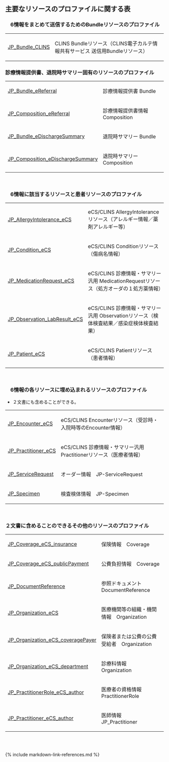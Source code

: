 ## 主要なリソースのプロファイルに関する表

### 　6情報をまとめて送信するためのBundleリソースのプロファイル

<table>
         <tr>
            <td style="column-width:30%">
               <a href="StructureDefinition-JP-Bundle-CLINS.html" title="StructureDefinition/JP-Bundle-CLINS">JP_Bundle_CLINS</a>
            </td>
            <td>
<p>CLINS Bundleリソース（CLINS電子カルテ情報共有サービス 送信用Bundleリソース）</p>
</td>
         </tr>
</table>


### 診療情報提供書、退院時サマリー固有のリソースのプロファイル

<table>
      <col style="width:20%"/>
         <tr>
            <td style="column-width:30%">
               <a href="StructureDefinition-JP-Bundle-eReferral.html" title="StructureDefinition/JP-Bundle-eReferral">JP_Bundle_eReferral</a>
            </td>
            <td>
<p>診療情報提供書 Bundle</p>
</td>
         </tr>
         <tr>
            <td style="column-width:30%">
               <a href="StructureDefinition-JP-Composition-eReferral.html" title="StructureDefinition/JP-Composition-eReferral">JP_Composition_eReferral</a>
            </td>
            <td>
<p>診療情報提供書情報　Composition</p>
</td>
         </tr>
          <tr>
            <td style="column-width:30%">
               <a href="StructureDefinition-JP-Bundle-eDischargeSummary.html" title="StructureDefinition/JP-Bundle-eDischargeSummary">JP_Bundle_eDischargeSummary</a>
            </td>
            <td>
<p>退院時サマリー Bundle</p>
</td>
         </tr>
         <tr>
            <td style="column-width:30%">
               <a href="StructureDefinition-JP-Composition-eDischargeSummary.html" title="StructureDefinition/JP-Composition-eDischargeSummary">JP_Composition_eDischargeSummary</a>
            </td>
            <td>
<p>退院時サマリー Composition</p>
</td>
         </tr>
</table>
<br>


### 　6情報に該当するリソースと患者リソースのプロファイル


<table>
         <tr>
            <td style="column-width:30%">
               <a href="StructureDefinition-JP-AllergyIntolerance-eCS.html" title="StructureDefinition/JP-AllergyIntolerance-eCS">JP_AllergyIntolerance_eCS</a>
            </td>
            <td>
<p>eCS/CLINS AllergyIntoleranceリソース（アレルギー情報／薬剤アレルギー等）</p>
</td>
         </tr>
         <tr>
            <td style="column-width:30%">
               <a href="https://jpfhir.jp/fhir/eCS/ig/StructureDefinition-JP-Condition-eCS.html" title="StructureDefinition/JP-Condition-eCS">JP_Condition_eCS</a>
            </td>
            <td>
<p>eCS/CLINS Conditionリソース（傷病名情報）</p>
</td>
         </tr>
         <tr>
            <td style="column-width:30%">
               <a href="https://jpfhir.jp/fhir/eCS/ig/StructureDefinition-JP-MedicationRequest-eCS.html" title="StructureDefinition/JP-MedicationRequest-eCS">JP_MedicationRequest_eCS</a>
            </td>
            <td>
<p>eCS/CLINS 診療情報・サマリー汎用 MedicationRequestリソース（処方オーダの１処方薬情報）</p>
</td>
         </tr>
         <tr>
            <td style="column-width:30%">
               <a href="https://jpfhir.jp/fhir/eCS/ig/StructureDefinition-JP-Observation-LabResult-eCS.html" title="StructureDefinition/JP-Observation-LabResult-eCS">JP_Observation_LabResult_eCS</a>
            </td>
            <td>
<p>eCS/CLINS 診療情報・サマリー汎用 Observationリソース（検体検査結果／感染症検体検査結果）</p>
</td>
         </tr>
<tr>
            <td style="column-width:30%">
               <a href="https://jpfhir.jp/fhir/eCS/ig/StructureDefinition-JP-Patient-eCS.html" title="StructureDefinition/JP-Patient-eCS">JP_Patient_eCS</a>
            </td>
            <td>
<p>eCS/CLINS Patientリソース（患者情報）</p>
</td>
         </tr>
   </table>
<br>


### 　6情報の各リソースに埋め込まれるリソースのプロファイル


* ２文書にも含めることができる。

<table>
<tr>
            <td style="column-width:30%">
               <a href="https://jpfhir.jp/fhir/eCS/ig/StructureDefinition-JP-Encounter-eCS.html" title="StructureDefinition/JP-Encounter-eCS">JP_Encounter_eCS</a>
            </td>
            <td>
<p>eCS/CLINS Encounterリソース（受診時・入院時等のEncounter情報）</p>
</td>
         </tr>
<tr>
            <td style="column-width:30%">
               <a href="https://jpfhir.jp/fhir/eCS/ig/StructureDefinition-JP-Practitioner-eCS.html" title="StructureDefinition/JP-Practitioner-eCS">JP_Practitioner_eCS</a>
            </td>
            <td>
<p>eCS/CLINS 診療情報・サマリー汎用 Practitionerリソース（医療者情報）</p>
</td>
         </tr>
                  <tr>
            <td style="column-width:30%">
               <a href="https://jpfhir.jp/fhir/core/1.1.2/StructureDefinition-JP-ServiceRequest.html" title="StructureDefinition/JP-ServiceRequest">JP_ServiceRequest</a>
            </td>
            <td>
<p>オーダー情報　JP-ServiceRequest</p>
</td>
         </tr>
         <tr>
            <td style="column-width:30%">
               <a href="https://jpfhir.jp/fhir/core/1.1.2/StructureDefinition-JP-Specimen.html" title="StructureDefinition/JP-Specimen">JP_Specimen</a>
            </td>
            <td>
<p>検査検体情報　JP-Specimen</p>
</td>
         </tr>
</table>
<br>


### ２文書に含めることのできるその他のリソースのプロファイル


  <table>
         <tr>
            <td style="column-width:30%">
               <a href="StructureDefinition-JP-Coverage-eCS-insurance.html" title="StructureDefinition/JP-Coverage-eCS-insurance">JP_Coverage_eCS_insurance</a>
            </td>
            <td>
<p>保険情報　Coverage</p>
</td>
         </tr>
         <tr>
            <td style="column-width:30%">
               <a href="StructureDefinition-JP-Coverage-eCS-publicPayment.html" title="StructureDefinition/JP-Coverage-eCS-publicPayment">JP_Coverage_eCS_publicPayment</a>
            </td>
            <td>
<p>公費負担情報　Coverage</p>
</td>
         </tr>
         <tr>
            <td style="column-width:30%">
               <a href="StructureDefinition-JP-DocumentReference.html" title="StructureDefinition/JP-DocumentReference">JP_DocumentReference</a>
            </td>
            <td>
<p>参照ドキュメント　DocumentReference</p>
</td>
         </tr>
                  <tr>
            <td style="column-width:30%">
               <a href="StructureDefinition-JP-Organization-eCS.html" title="StructureDefinition/JP-Organization-eCS">JP_Organization_eCS</a>
            </td>
            <td>
<p>医療機関等の組織・機関情報　Organization</p>
</td>
         </tr>
         <tr>
            <td style="column-width:30%">
               <a href="StructureDefinition-JP-Organization-eCS-coveragePayer.html" title="StructureDefinition/JP-Organization-eCS-coveragePayer">JP_Organization_eCS_coveragePayer</a>
            </td>
            <td>
<p>保険者または公費の公費受給者　Organization</p>
</td>
         </tr>
         <tr>
            <td style="column-width:30%">
               <a href="StructureDefinition-JP-Organization-eCS-department.html" title="StructureDefinition/JP-Organization-eCS-department">JP_Organization_eCS_department</a>
            </td>
            <td>
<p>診療科情報　Organization</p>
</td>
         </tr>
         <tr>
            <td style="column-width:30%">
               <a href="StructureDefinition-JP-PractitionerRole-eCS-author.html" title="StructureDefinition/JP-PractitionerRole-eCS-author">JP_PractitionerRole_eCS_author</a>
            </td>
            <td>
<p>医療者の資格情報　PractitionerRole</p>
</td>
         </tr>
         <tr>
            <td style="column-width:30%">
               <a href="StructureDefinition-JP-Practitioner-eCSauthor.html" title="StructureDefinition/JP-Practitioner-eCSauthor">JP_Practitioner_eCS_author</a>
            </td>
            <td>
<p>医師情報　JP_Practitioner</p>
</td>
         </tr>
</table>
         
<br><br>


{% include markdown-link-references.md %}